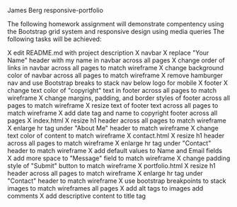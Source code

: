 James Berg
responsive-portfolio

The following homework assignment will demonstrate compentency using the Bootstrap grid system and responsive design using media queries
The following tasks will be achieved:

X edit README.md with project description
X navbar
   X replace "Your Name" header with my name in navbar across all pages
   X change order of links in navbar across all pages to match wireframe
   X change background color of navbar across all pages to match wireframe
   X remove hamburger nav and use Bootstrap breaks to stack nav below logo for mobile
X footer
   X change text color of "copyright" text in footer across all pages to match wireframe
   X change margins, padding, and border styles of footer across all pages to match wireframe
   X resize text of footer text across all pages to match wireframe
   X add date tag and name to copyright footer across all pages
X index.html
   X resize h1 header across all pages to match wireframe
   X enlarge hr tag under "About Me" header to match wireframe
   X change text color of content to match wireframe
X contact.html
   X resize h1 header across all pages to match wireframe
   X enlarge hr tag under "Contact" header to match wireframe
   X add default values to Name and Email fields   
   X add more space to "Message" field to match wireframe
   X change padding style of "Submit" button to match wireframe
X portfolio.html
   X resize h1 header across all pages to match wireframe
   X enlarge hr tag under "Contact" header to match wireframe
   X use bootstrap breakpoints to stack images to match wireframes
all pages
   X add alt tags to images
   add comments
   X add descriptive content to title tag